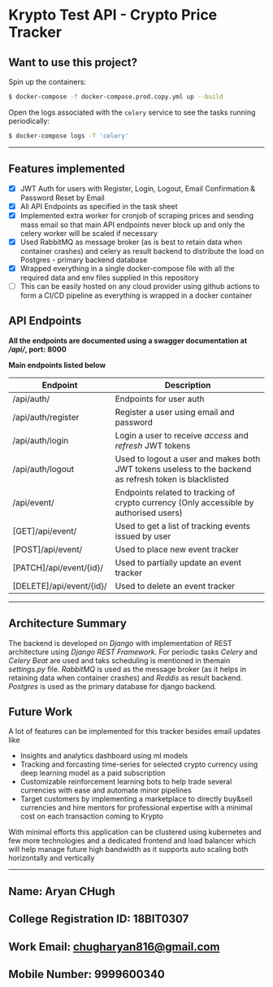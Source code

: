 # Krypto Test API - Crypto Price Tracker

## Want to use this project?

Spin up the containers:

```sh
$ docker-compose -f docker-compose.prod.copy.yml up --build
```

Open the logs associated with the `celery` service to see the tasks running periodically:

```sh
$ docker-compose logs -f 'celery'
```
---

## Features implemented
- [x] JWT Auth for users with Register, Login, Logout, Email Confirmation & Password Reset by Email
- [x] All API Endpoints as specified in the task sheet
- [x] Implemented extra worker for cronjob of scraping prices and sending  mass email so that main API endpoints never block up and only the celery worker will be scaled if necessary
- [x] Used RabbitMQ as message broker (as is best to retain data when container crashes) and celery as result backend to distribute the load on Postgres - primary backend database
- [x] Wrapped everything in a single docker-compose file with all the required data and env files supplied in this repository
- [ ] This can be easily hosted on any cloud provider using github actions to form a CI/CD pipeline as everything is wrapped in a docker container

## API Endpoints
**All the endpoints are documented using a swagger documentation at */api/*, port: 8000**

**Main endpoints listed below**

| Endpoint | Description |
| -------- | ----------- |
| /api/auth/ | Endpoints for user auth |
| /api/auth/register | Register a user using email and password |
| /api/auth/login | Login a user to receive *access* and *refresh* JWT tokens |
| /api/auth/logout | Used to logout a user and makes both JWT tokens useless to the backend as refresh token is blacklisted |
| /api/event/ | Endpoints related to tracking of crypto currency (Only accessible by authorised users) |
| [GET]/api/event/ | Used to get a list of tracking events issued by user |
| [POST]/api/event/ | Used to place new event tracker |
| [PATCH]/api/event/{id}/ | Used to partially update an event tracker |
| [DELETE]/api/event/{id}/ | Used to delete an event tracker |
---

## Architecture Summary
The backend is developed on *Django* with implementation of REST architecture using *Django REST Framework*. For periodic tasks *Celery* and *Celery Beat* are used and taks scheduling is mentioned in themain *settings.py* file. *RabbitMQ* is used as the message broker (as it helps in retaining data when container crashes) and *Reddis* as result backend. *Postgres* is used as the primary database for django backend.

## Future Work
A lot of features can be implemented for this tracker besides email updates like 
- Insights and analytics dashboard using ml models 
- Tracking and forcasting time-series for selected crypto currency using deep learning model as a paid subscription
- Customizable reinforcement learning bots to help trade several currencies with ease and automate minor pipelines
- Target customers by implementing a marketplace to directly buy&sell currencies and hire mentors for professional expertise with a minimal cost on each transaction coming to Krypto

With minimal efforts this application can be clustered using kubernetes and few more technologies and a dedicated frontend and load balancer which will help manage future high bandwidth as it supports auto scaling  both horizontally and vertically

---


## Name: Aryan CHugh
## College Registration ID: 18BIT0307
## Work Email: chugharyan816@gmail.com
## Mobile Number: 9999600340